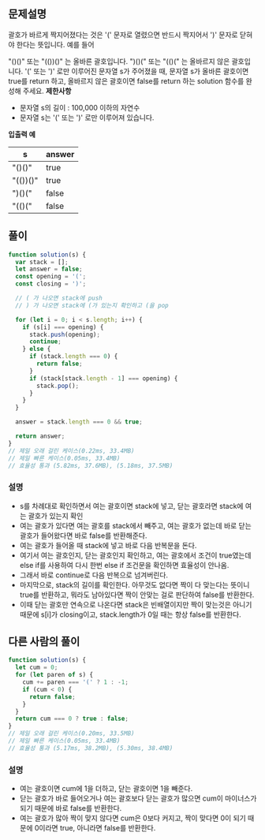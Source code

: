 ## 문제설명

괄호가 바르게 짝지어졌다는 것은 '(' 문자로 열렸으면 반드시 짝지어서 ')' 문자로 닫혀야 한다는 뜻입니다. 예를 들어

"()()" 또는 "(())()" 는 올바른 괄호입니다.
")()(" 또는 "(()(" 는 올바르지 않은 괄호입니다.
'(' 또는 ')' 로만 이루어진 문자열 s가 주어졌을 때, 문자열 s가 올바른 괄호이면 true를 return 하고, 올바르지 않은 괄호이면 false를 return 하는 solution 함수를 완성해 주세요.
**제한사항**

- 문자열 s의 길이 : 100,000 이하의 자연수
- 문자열 s는 '(' 또는 ')' 로만 이루어져 있습니다.

**입출력 예**

| s        | answer |
| -------- | ------ |
| "()()"   | true   |
| "(())()" | true   |
| ")()("   | false  |
| "(()("   | false  |

## 풀이

```js
function solution(s) {
  var stack = [];
  let answer = false;
  const opening = '(';
  const closing = ')';

  // ( 가 나오면 stack에 push
  // ) 가 나오면 stack에 (가 있는지 확인하고 (을 pop

  for (let i = 0; i < s.length; i++) {
    if (s[i] === opening) {
      stack.push(opening);
      continue;
    } else {
      if (stack.length === 0) {
        return false;
      }
      if (stack[stack.length - 1] === opening) {
        stack.pop();
      }
    }
  }

  answer = stack.length === 0 && true;

  return answer;
}
// 제일 오래 걸린 케이스(0.22ms, 33.4MB)
// 제일 빠른 케이스(0.05ms, 33.4MB)
// 효율성 통과 (5.82ms, 37.6MB), (5.18ms, 37.5MB)
```

### 설명

- s를 차례대로 확인하면서 여는 괄호이면 stack에 넣고, 닫는 괄호라면 stack에 여는 괄호가 있는지 확인
- 여는 괄호가 있다면 여는 괄호를 stack에서 빼주고, 여는 괄호가 없는데 바로 닫는 괄호가 들어왔다면 바로 false를 반환해준다.
- 여는 괄호가 들어올 때 stack에 넣고 바로 다음 반복문을 돈다.
- 여기서 여는 괄호인지, 닫는 괄호인지 확인하고, 여는 괄호에서 조건이 true였는데 else if를 사용하여 다시 한번 else if 조건문을 확인하면 효율성이 안나옴.
- 그래서 바로 continue로 다음 반복으로 넘겨버린다.
- 마지막으로, stack의 길이를 확인한다. 아무것도 없다면 짝이 다 맞는다는 뜻이니 true를 반환하고, 뭐라도 남아있다면 짝이 안맞는 걸로 판단하여 false를 반환한다.
- 이때 닫는 괄호만 연속으로 나온다면 stack은 빈배열이지만 짝이 맞는것은 아니기 때문에 s[i]가 closing이고, stack.length가 0일 때는 항상 false를 반환한다.

## 다른 사람의 풀이

```js
function solution(s) {
  let cum = 0;
  for (let paren of s) {
    cum += paren === '(' ? 1 : -1;
    if (cum < 0) {
      return false;
    }
  }
  return cum === 0 ? true : false;
}
// 제일 오래 걸린 케이스(0.20ms, 33.5MB)
// 제일 빠른 케이스(0.05ms, 33.4MB)
// 효율성 통과 (5.17ms, 38.2MB), (5.30ms, 38.4MB)
```

### 설명

- 여는 괄호이면 cum에 1을 더하고, 닫는 괄호이면 1을 빼준다.
- 닫는 괄호가 바로 들어오거나 여는 괄호보다 닫는 괄호가 많으면 cum이 마이너스가 되기 때문에 바로 false를 반환한다.
- 여는 괄호가 많아 짝이 맞지 않다면 cum은 0보다 커지고, 짝이 맞다면 0이 되기 때문에 0이라면 true, 아니라면 false를 반환한다.
